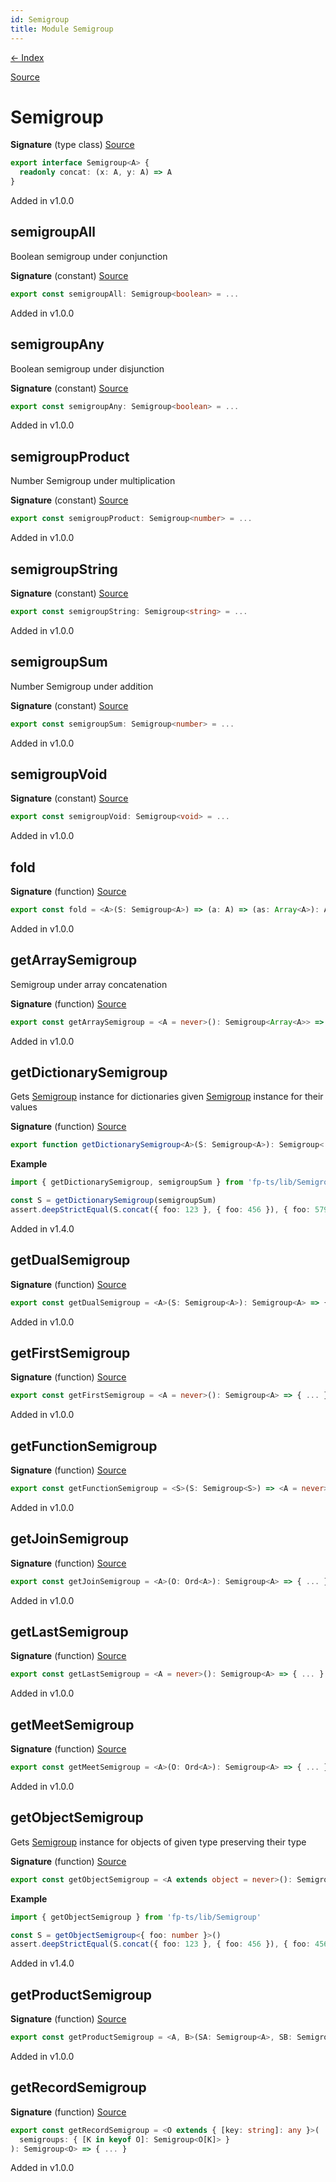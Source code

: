 ```yaml
---
id: Semigroup
title: Module Semigroup
---
```


[← Index](.)

[Source](https://github.com/gcanti/fp-ts/blob/master/src/Semigroup.ts)

# Semigroup

**Signature** (type class) [Source](https://github.com/gcanti/fp-ts/blob/master/src/Semigroup.ts#L8-L10)

```ts
export interface Semigroup<A> {
  readonly concat: (x: A, y: A) => A
}
```

Added in v1.0.0

## semigroupAll

Boolean semigroup under conjunction

**Signature** (constant) [Source](https://github.com/gcanti/fp-ts/blob/master/src/Semigroup.ts#L100-L102)

```ts
export const semigroupAll: Semigroup<boolean> = ...
```

Added in v1.0.0

## semigroupAny

Boolean semigroup under disjunction

**Signature** (constant) [Source](https://github.com/gcanti/fp-ts/blob/master/src/Semigroup.ts#L108-L110)

```ts
export const semigroupAny: Semigroup<boolean> = ...
```

Added in v1.0.0

## semigroupProduct

Number Semigroup under multiplication

**Signature** (constant) [Source](https://github.com/gcanti/fp-ts/blob/master/src/Semigroup.ts#L182-L184)

```ts
export const semigroupProduct: Semigroup<number> = ...
```

Added in v1.0.0

## semigroupString

**Signature** (constant) [Source](https://github.com/gcanti/fp-ts/blob/master/src/Semigroup.ts#L189-L191)

```ts
export const semigroupString: Semigroup<string> = ...
```

Added in v1.0.0

## semigroupSum

Number Semigroup under addition

**Signature** (constant) [Source](https://github.com/gcanti/fp-ts/blob/master/src/Semigroup.ts#L174-L176)

```ts
export const semigroupSum: Semigroup<number> = ...
```

Added in v1.0.0

## semigroupVoid

**Signature** (constant) [Source](https://github.com/gcanti/fp-ts/blob/master/src/Semigroup.ts#L196-L198)

```ts
export const semigroupVoid: Semigroup<void> = ...
```

Added in v1.0.0

## fold

**Signature** (function) [Source](https://github.com/gcanti/fp-ts/blob/master/src/Semigroup.ts#L15-L17)

```ts
export const fold = <A>(S: Semigroup<A>) => (a: A) => (as: Array<A>): A => { ... }
```

Added in v1.0.0

## getArraySemigroup

Semigroup under array concatenation

**Signature** (function) [Source](https://github.com/gcanti/fp-ts/blob/master/src/Semigroup.ts#L117-L121)

```ts
export const getArraySemigroup = <A = never>(): Semigroup<Array<A>> => { ... }
```

Added in v1.0.0

## getDictionarySemigroup

Gets [Semigroup](./Semigroup.md) instance for dictionaries given [Semigroup](./Semigroup.md) instance for their values

**Signature** (function) [Source](https://github.com/gcanti/fp-ts/blob/master/src/Semigroup.ts#L137-L150)

```ts
export function getDictionarySemigroup<A>(S: Semigroup<A>): Semigroup< { ... }
```

**Example**

```ts
import { getDictionarySemigroup, semigroupSum } from 'fp-ts/lib/Semigroup'

const S = getDictionarySemigroup(semigroupSum)
assert.deepStrictEqual(S.concat({ foo: 123 }, { foo: 456 }), { foo: 579 })
```

Added in v1.4.0

## getDualSemigroup

**Signature** (function) [Source](https://github.com/gcanti/fp-ts/blob/master/src/Semigroup.ts#L45-L49)

```ts
export const getDualSemigroup = <A>(S: Semigroup<A>): Semigroup<A> => { ... }
```

Added in v1.0.0

## getFirstSemigroup

**Signature** (function) [Source](https://github.com/gcanti/fp-ts/blob/master/src/Semigroup.ts#L22-L24)

```ts
export const getFirstSemigroup = <A = never>(): Semigroup<A> => { ... }
```

Added in v1.0.0

## getFunctionSemigroup

**Signature** (function) [Source](https://github.com/gcanti/fp-ts/blob/master/src/Semigroup.ts#L54-L58)

```ts
export const getFunctionSemigroup = <S>(S: Semigroup<S>) => <A = never>(): Semigroup<(a: A) => S> => { ... }
```

Added in v1.0.0

## getJoinSemigroup

**Signature** (function) [Source](https://github.com/gcanti/fp-ts/blob/master/src/Semigroup.ts#L90-L94)

```ts
export const getJoinSemigroup = <A>(O: Ord<A>): Semigroup<A> => { ... }
```

Added in v1.0.0

## getLastSemigroup

**Signature** (function) [Source](https://github.com/gcanti/fp-ts/blob/master/src/Semigroup.ts#L29-L31)

```ts
export const getLastSemigroup = <A = never>(): Semigroup<A> => { ... }
```

Added in v1.0.0

## getMeetSemigroup

**Signature** (function) [Source](https://github.com/gcanti/fp-ts/blob/master/src/Semigroup.ts#L81-L85)

```ts
export const getMeetSemigroup = <A>(O: Ord<A>): Semigroup<A> => { ... }
```

Added in v1.0.0

## getObjectSemigroup

Gets [Semigroup](./Semigroup.md) instance for objects of given type preserving their type

**Signature** (function) [Source](https://github.com/gcanti/fp-ts/blob/master/src/Semigroup.ts#L166-L168)

```ts
export const getObjectSemigroup = <A extends object = never>(): Semigroup<A> => { ... }
```

**Example**

```ts
import { getObjectSemigroup } from 'fp-ts/lib/Semigroup'

const S = getObjectSemigroup<{ foo: number }>()
assert.deepStrictEqual(S.concat({ foo: 123 }, { foo: 456 }), { foo: 456 })
```

Added in v1.4.0

## getProductSemigroup

**Signature** (function) [Source](https://github.com/gcanti/fp-ts/blob/master/src/Semigroup.ts#L36-L40)

```ts
export const getProductSemigroup = <A, B>(SA: Semigroup<A>, SB: Semigroup<B>): Semigroup<[A, B]> => { ... }
```

Added in v1.0.0

## getRecordSemigroup

**Signature** (function) [Source](https://github.com/gcanti/fp-ts/blob/master/src/Semigroup.ts#L63-L76)

```ts
export const getRecordSemigroup = <O extends { [key: string]: any }>(
  semigroups: { [K in keyof O]: Semigroup<O[K]> }
): Semigroup<O> => { ... }
```

Added in v1.0.0
